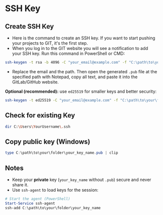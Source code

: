 # SSH Key

## Create SSH Key

- Here is the command to create an SSH key. If you want to start pushing your projects to GIT, it's the first step.  
- When you log in to the GIT website you will see a notification to add your SSH key. Run this command in PowerShell or CMD:

```bash
ssh-keygen -t rsa -b 4096 -C "your_email@example.com" -f "C:\path\to\your\folder\your_key_name"
```

- Replace the email and the path. Then open the generated `.pub` file at the specified path with Notepad, copy all text, and paste it into the GitLab/GitHub website.

**Optional (recommended):** use `ed25519` for smaller keys and better security:
```bash
ssh-keygen -t ed25519 -C "your_email@example.com" -f "C:\path\to\your\folder\your_ed25519_key"
```

## Check for existing Key

```bash
dir C:\Users\YourUsername\.ssh
```

## Copy public key (Windows)

```powershell
type C:\path\to\your\folder\your_key_name.pub | clip
```

## Notes

- Keep your **private** key (`your_key_name` without `.pub`) secure and never share it.
- Use `ssh-agent` to load keys for the session:
```powershell
# Start the agent (PowerShell)
Start-Service ssh-agent
ssh-add C:\path\to\your\folder\your_key_name
```
